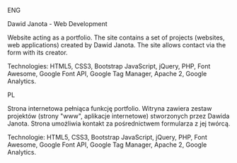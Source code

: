 ENG

Dawid Janota - Web Development

Website acting as a portfolio. The site contains a set of projects (websites, web applications) created by Dawid Janota. The site allows contact via the form with its creator.

Technologies: HTML5, CSS3, Bootstrap JavaScript, jQuery, PHP, Font Awesome, Google Font API, Google Tag Manager, Apache 2, Google Analytics.

PL

Strona internetowa pełniąca funkcję portfolio. Witryna zawiera zestaw projektów (strony "www", aplikacje internetowe) stworzonych przez Dawida Janota. Strona umożliwia kontakt za pośrednictwem formularza z jej twórcą. 

Technologie: HTML5, CSS3, Bootstrap JavaScript, jQuery, PHP, Font Awesome, Google Font API, Google Tag Manager, Apache 2, Google Analytics.     